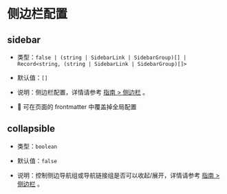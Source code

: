 # 侧边栏配置

## sidebar

- 类型：`false | (string | SidebarLink | SidebarGroup)[] | Record<string, (string | SidebarLink | SidebarGroup)[]>`

- 默认值：`[]`

- 说明：侧边栏配置，详情请参考 [指南 > 侧边栏](/zh/guide/sidebar.md) 。

- :triangular_flag_on_post: 可在页面的 frontmatter 中覆盖掉全局配置

## collapsible

- 类型：`boolean`

- 默认值：`false`

- 说明：控制侧边导航组或导航链接组是否可以收起/展开，详情请参考 [指南 > 侧边栏](/zh/guide/sidebar.md) 。
